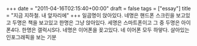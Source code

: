 +++
date = "2011-04-16T02:15:40+00:00"
draft = false
tags = ["essay"]
title = "지금 지하철. 내 앞자리에"
+++
일곱명이 앉아있다. 네명은 핸드폰 스크린을 보고있고 두명은 책을 보고있고 한명은 그냥 앉아있다. 세명은 스마트폰이고 그 중 두명은 아이폰4다. 한명은 갤럭시S다. 네명은 이어폰을 꽂고있다. 네 이어폰 모두 하얗다. 살아있는 인포그래픽을 보는 기분